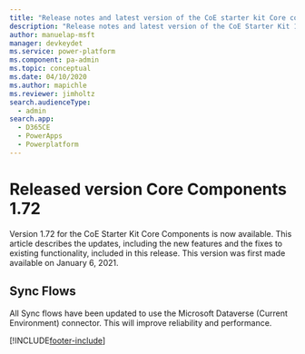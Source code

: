 ```yaml
---
title: "Release notes and latest version of the CoE starter kit Core components 1.72 | MicrosoftDocs"
description: "Release notes and latest version of the CoE Starter Kit 1.72."
author: manuelap-msft
manager: devkeydet
ms.service: power-platform
ms.component: pa-admin
ms.topic: conceptual
ms.date: 04/10/2020
ms.author: mapichle
ms.reviewer: jimholtz
search.audienceType: 
  - admin
search.app: 
  - D365CE
  - PowerApps
  - Powerplatform
---
```


# Released version Core Components 1.72

Version 1.72 for the CoE Starter Kit Core Components is now available. This article describes the updates, including the new features and the fixes to existing functionality, included in this release. This version was first made available on January 6, 2021.

## Sync Flows

All Sync flows have been updated to use the Microsoft Dataverse (Current Environment) connector. This will improve reliability and performance.

[!INCLUDE[footer-include](../../../includes/footer-banner.md)]